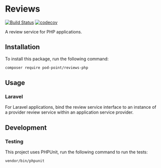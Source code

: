 # Reviews

[![Build Status](https://travis-ci.com/Pod-Point/reviews-php.svg?branch=master)](https://travis-ci.com/Pod-Point/reviews-php)
[![codecov](https://codecov.io/gh/Pod-Point/reviews-php/branch/master/graph/badge.svg)](https://codecov.io/gh/Pod-Point/reviews-php)

A review service for PHP applications.


## Installation

To install this package, run the following command:
```bash
composer require pod-point/reviews-php
```


## Usage

### Laravel

For Laravel applications, bind the review service interface to an instance of a provider review service within an application service provider.


## Development

### Testing

This project uses PHPUnit, run the following command to run the tests:

```bash
vendor/bin/phpunit
```
